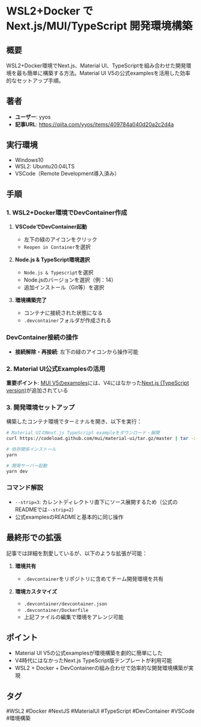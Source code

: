 # WSL2+Docker で Next.js/MUI/TypeScript 開発環境構築

## 概要
WSL2+Docker環境でNext.js、Material UI、TypeScriptを組み合わせた開発環境を最も簡単に構築する方法。Material UI V5の公式examplesを活用した効率的なセットアップ手順。

## 著者
- **ユーザー**: yyos
- **記事URL**: https://qiita.com/yyos/items/409784a040d20a2c2d4a

## 実行環境
- Windows10
- WSL2: Ubuntu20.04LTS
- VSCode（Remote Development導入済み）

## 手順

### 1. WSL2+Docker環境でDevContainer作成

1. **VSCodeでDevContainer起動**
   - 左下の緑のアイコンをクリック
   - `Reopen in Container`を選択

2. **Node.js & TypeScript環境選択**
   - `Node.js & Typescript`を選択
   - Node.jsのバージョンを選択（例：14）
   - 追加インストール（Git等）を選択

3. **環境構築完了**
   - コンテナに接続された状態になる
   - `.devcontainer`フォルダが作成される

### DevContainer接続の操作
- **接続解除・再接続**: 左下の緑のアイコンから操作可能

### 2. Material UI公式Examplesの活用

**重要ポイント**: [MUI V5のexamples](https://mui.com/getting-started/example-projects/)には、V4にはなかった[Next.js (TypeScript version)](https://github.com/mui/material-ui/tree/master/examples/create-react-app-with-typescript)が追加されている

### 3. 開発環境セットアップ

構築したコンテナ環境でターミナルを開き、以下を実行：

```bash
# Material UIのNext.js TypeScript exampleをダウンロード・展開
curl https://codeload.github.com/mui/material-ui/tar.gz/master | tar -xz --strip=3 material-ui-master/examples/nextjs-with-typescript

# 依存関係インストール
yarn

# 開発サーバー起動
yarn dev
```

### コマンド解説
- `--strip=3`: カレントディレクトリ直下にソース展開するため（公式のREADMEでは`--strip=2`）
- 公式examplesのREADMEと基本的に同じ操作

## 最終形での拡張
記事では詳細を割愛しているが、以下のような拡張が可能：

1. **環境共有**
   - `.devcontainer`をリポジトリに含めてチーム開発環境を共有

2. **環境カスタマイズ**
   - `.devcontainer/devcontainer.json`
   - `.devcontainer/Dockerfile`
   - 上記ファイルの編集で環境をアレンジ可能

## ポイント
- Material UI V5の公式examplesが環境構築を劇的に簡単にした
- V4時代にはなかったNext.js TypeScript版テンプレートが利用可能
- WSL2 + Docker + DevContainerの組み合わせで効率的な開発環境構築が実現

## タグ
#WSL2 #Docker #NextJS #MaterialUI #TypeScript #DevContainer #VSCode #環境構築
